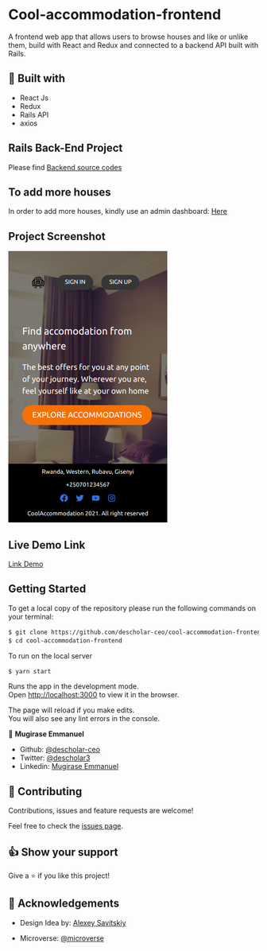 # Cool-accommodation-frontend

A frontend web app that allows users to browse houses and like or unlike them, build with React and Redux and connected to a backend API built with Rails. 

## 🔧 Built with<a name = "with"></a>

- React Js
- Redux
- Rails API
- axios


## Rails Back-End Project

Please find [Backend source codes](https://github.com/descholar-ceo/cool-accommodation)

## To add more houses
In order to add more houses, kindly use an admin dashboard: [Here](https://cool-accommodation-backend.herokuapp.com/admin)

## Project Screenshot

![Homepage](docs/home-scr.png)


## Live Demo Link

[Link Demo](https://cool-accommodation.netlify.app/)


## Getting Started

To get a local copy of the repository please run the following commands on your terminal:

~~~bash
$ git clone https://github.com/descholar-ceo/cool-accommodation-frontend
$ cd cool-accommodation-frontend


~~~

To run on the local server

~~~bash
$ yarn start
~~~

Runs the app in the development mode.\
Open [http://localhost:3000](http://localhost:3000) to view it in the browser.

The page will reload if you make edits.\
You will also see any lint errors in the console.


👤 **Mugirase Emmanuel**

- Github: [@descholar-ceo](https://github.com/descholar-ceo)
- Twitter: [@descholar3](https://twitter.com/descholar3)
- Linkedin: [Mugirase Emmanuel](https://www.linkedin.com/in/mugirase-emmanuel/)



## 🤝 Contributing

Contributions, issues and feature requests are welcome!

Feel free to check the [issues page](https://github.com/descholar-ceo/cool-accommodation-frontend/issues).


## 👍 Show your support

Give a ⭐️ if you like this project!

## :clap: Acknowledgements

- Design Idea by: [Alexey Savitskiy](https://www.behance.net/gallery/37706679/Circle-(Landing-page-Dashboard-Mobile-App))

- Microverse: [@microverse](https://www.microverse.org/)
